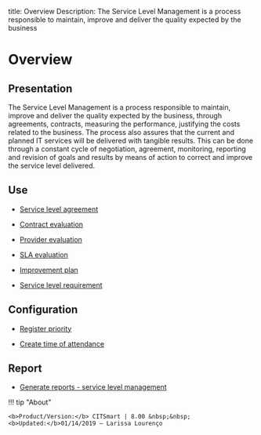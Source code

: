 title: Overview
Description: The Service Level Management is a process responsible to maintain, improve and deliver the quality expected by the business
# Overview

Presentation
----------------

The Service Level Management is a process responsible to maintain, improve and
deliver the quality expected by the business, through agreements, contracts,
measuring the performance, justifying the costs related to the business. The
process also assures that the current and planned IT services will be delivered
with tangible results. This can be done through a constant cycle of negotiation,
agreement, monitoring, reporting and revision of goals and results by means of
action to correct and improve the service level delivered.

Use
-------

- [Service level agreement](/en-us/citsmart-platform-8/processes/service-level/use/service-level-agreement.html)

- [Contract evaluation](/en-us/citsmart-platform-8/processes/service-level/use/contract-evaluation.html)

- [Provider evaluation](/en-us/citsmart-platform-8/processes/service-level/use/provider-evaluation.html)

- [SLA evaluation](/en-us/citsmart-platform-8/processes/service-level/use/SLA-evaluation.html)

- [Improvement plan](/en-us/citsmart-platform-8/processes/service-level/use/improvement-plan.html)

- [Service level requirement](/en-us/citsmart-platform-8/processes/service-level/use/service-level-requirement.html)

Configuration
-----------------

- [Register priority](/en-us/citsmart-platform-8/processes/portfolio-and-catalog/configuration/register-priority.html)

- [Create time of attendance](/en-us/citsmart-platform-8/processes/service-level/configuration/create-time-attendance.html)

Report
----------

- [Generate reports - service level management](/en-us/citsmart-platform-8/processes/service-level/configuration/reports-service-level-management.html)

!!! tip "About"

    <b>Product/Version:</b> CITSmart | 8.00 &nbsp;&nbsp;
    <b>Updated:</b>01/14/2019 – Larissa Lourenço

